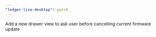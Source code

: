 ```yaml
---
"ledger-live-desktop": patch
---
```


Add a new drawer view to ask user before cancelling current firmware update

